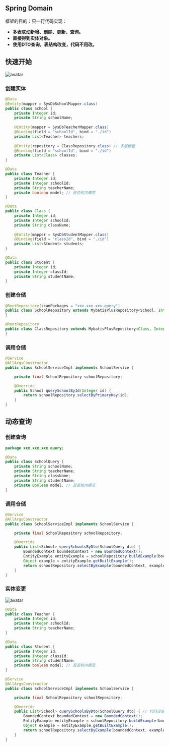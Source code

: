 ## Spring Domain

框架的目的：只一行代码实现：

- **多表联动新增、删除、更新、查询。**
- **直接得到实体对象。**
- **使用DTO查询，表结构改变，代码不用改。**

## 快速开始

![avatar](https://gitee.com/digital-engine/spring-domain/raw/master/static/img/model.png)

### 创建实体

```java
@Data
@Entity(mapper = SysDbSchoolMapper.class)
public class School {
    private Integer id;
    private String schoolName;
    
    @Entity(mapper = SysDbTeacherMapper.class)
    @Binding(field = "schoolId", bind = "./id")
    private List<Teacher> teachers;
    
    @Entity(repository = ClassRepository.class) // 多层嵌套
    @Binding(field = "schoolId", bind = "./id")
    private List<Class> classes;
}
```

```java
@Data
public class Teacher {
    private Integer id;
    private Integer schoolId;
    private String teacherName;
	private boolean model; // 是否校内模范
}
```

```java
@Data
public class Class {
    private Integer id;
    private Integer schoolId;
    private String className;
    
    @Entity(mapper = SysDbStudentMapper.class)
    @Binding(field = "classId", bind = "./id")
	private List<Student> students;
}
```

```java
@Data
public class Student {
    private Integer id;
    private Integer classId;
    private String studentName;
}
```

### 创建仓储

```java
@RootRepository(scanPackages = "xxx.xxx.xxx.query")
public class SchoolRepository extends MybatisPlusRepository<School, Integer> {
}
```

```java
@RootRepository
public class ClassRepository extends MybatisPlusRepository<Class, Integer> {
}
```

### 调用仓储

```java
@Service
@AllArgsConstructor
public class SchoolServiceImpl implements SchoolService {

    private final SchoolRepository schoolRepository;

    @Override
    public School querySchoolById(Integer id) {
		return schoolRepository.selectByPrimaryKey(id);
    }
}
```

## 动态查询

### 创建查询

```java
package xxx.xxx.xxx.query;

@Data
public class SchoolQuery {
    private String schoolName;
    private String teacherName;
    private String className;
    private String studentName;
    private Boolean model; // 是否校内模范
}
```

### 调用仓储

```java
@Service
@AllArgsConstructor
public class SchoolServiceImpl implements SchoolService {

    private final SchoolRepository schoolRepository;

    @Override
    public List<School> querySchoolsByDto(SchoolQuery dto) {
        BoundedContext boundedContext = new BoundedContext();
        EntityExample entityExample = schoolRepository.buildExample(boundedContext, dto);
        Object example = entityExample.getBuiltExample();
		return schoolRepository.selectByExample(boundedContext, example);
    }
}
```

### 实体变更

![avatar](https://gitee.com/digital-engine/spring-domain/raw/master/static/img/modify.png)

```java
@Data
public class Teacher {
    private Integer id;
    private Integer schoolId;
    private String teacherName;
}
```

```java
@Data
public class Student {
    private Integer id;
    private Integer classId;
    private String studentName;
    private boolean model; // 是否校内模范
}
```

```java
@Service
@AllArgsConstructor
public class SchoolServiceImpl implements SchoolService {

    private final SchoolRepository schoolRepository;

    @Override
    public List<School> querySchoolsByDto(SchoolQuery dto) { // 代码没变
        BoundedContext boundedContext = new BoundedContext();
        EntityExample entityExample = schoolRepository.buildExample(boundedContext, dto);
        Object example = entityExample.getBuiltExample();
		return schoolRepository.selectByExample(boundedContext, example);
    }
}
```

### 